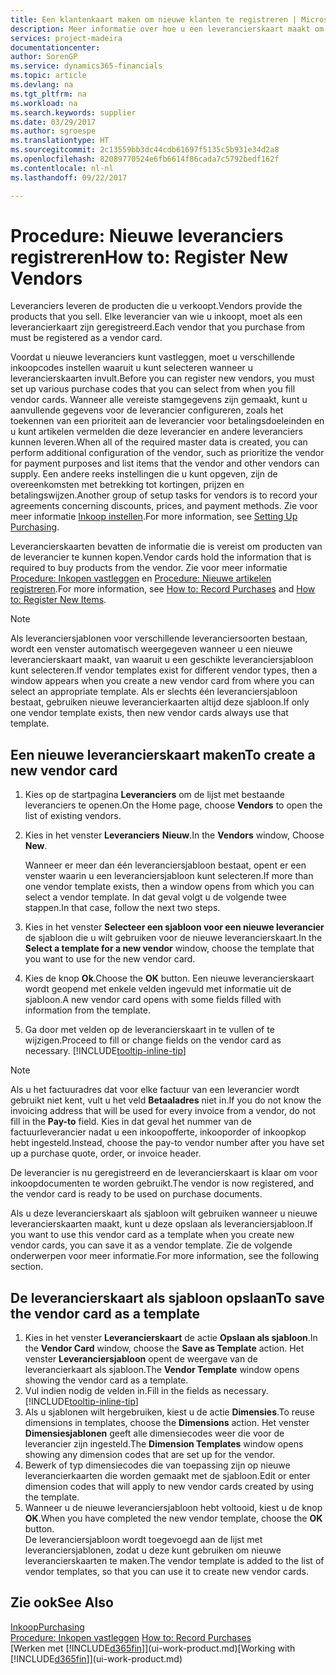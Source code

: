 ```yaml
---
title: Een klantenkaart maken om nieuwe klanten te registreren | Microsoft Docs
description: Meer informatie over hoe u een leverancierskaart maakt om een nieuwe leverancier te registreren.
services: project-madeira
documentationcenter: 
author: SorenGP
ms.service: dynamics365-financials
ms.topic: article
ms.devlang: na
ms.tgt_pltfrm: na
ms.workload: na
ms.search.keywords: supplier
ms.date: 03/29/2017
ms.author: sgroespe
ms.translationtype: HT
ms.sourcegitcommit: 2c13559bb3dc44cdb61697f5135c5b931e34d2a8
ms.openlocfilehash: 82089770524e6fb6614f86cada7c5792bedf162f
ms.contentlocale: nl-nl
ms.lasthandoff: 09/22/2017

---
```

# <a name="how-to-register-new-vendors"></a><span data-ttu-id="35400-103">Procedure: Nieuwe leveranciers registreren</span><span class="sxs-lookup"><span data-stu-id="35400-103">How to: Register New Vendors</span></span>
<span data-ttu-id="35400-104">Leveranciers leveren de producten die u verkoopt.</span><span class="sxs-lookup"><span data-stu-id="35400-104">Vendors provide the products that you sell.</span></span> <span data-ttu-id="35400-105">Elke leverancier van wie u inkoopt, moet als een leverancierkaart zijn geregistreerd.</span><span class="sxs-lookup"><span data-stu-id="35400-105">Each vendor that you purchase from must be registered as a vendor card.</span></span>

<span data-ttu-id="35400-106">Voordat u nieuwe leveranciers kunt vastleggen, moet u verschillende inkoopcodes instellen waaruit u kunt selecteren wanneer u leverancierskaarten invult.</span><span class="sxs-lookup"><span data-stu-id="35400-106">Before you can register new vendors, you must set up various purchase codes that you can select from when you fill vendor cards.</span></span> <span data-ttu-id="35400-107">Wanneer alle vereiste stamgegevens zijn gemaakt, kunt u aanvullende gegevens voor de leverancier configureren, zoals het toekennen van een prioriteit aan de leverancier voor betalingsdoeleinden en u kunt artikelen vermelden die deze leverancier en andere leveranciers kunnen leveren.</span><span class="sxs-lookup"><span data-stu-id="35400-107">When all of the required master data is created, you can perform additional configuration of the vendor, such as prioritize the vendor for payment purposes and list items that the vendor and other vendors can supply.</span></span> <span data-ttu-id="35400-108">Een andere reeks instellingen die u kunt opgeven, zijn de overeenkomsten met betrekking tot kortingen, prijzen en betalingswijzen.</span><span class="sxs-lookup"><span data-stu-id="35400-108">Another group of setup tasks for vendors is to record your agreements concerning discounts, prices, and payment methods.</span></span> <span data-ttu-id="35400-109">Zie voor meer informatie [Inkoop instellen](purchasing-setup-purchasing.md).</span><span class="sxs-lookup"><span data-stu-id="35400-109">For more information, see [Setting Up Purchasing](purchasing-setup-purchasing.md).</span></span>

<span data-ttu-id="35400-110">Leverancierskaarten bevatten de informatie die is vereist om producten van de leverancier te kunnen kopen.</span><span class="sxs-lookup"><span data-stu-id="35400-110">Vendor cards hold the information that is required to buy products from the vendor.</span></span> <span data-ttu-id="35400-111">Zie voor meer informatie [Procedure: Inkopen vastleggen](purchasing-how-record-purchases.md) en [Procedure: Nieuwe artikelen registreren](inventory-how-register-new-items.md).</span><span class="sxs-lookup"><span data-stu-id="35400-111">For more information, see [How to: Record Purchases](purchasing-how-record-purchases.md) and [How to: Register New Items](inventory-how-register-new-items.md).</span></span>

> [!NOTE]  
>   <span data-ttu-id="35400-112">Als leveranciersjablonen voor verschillende leveranciersoorten bestaan, wordt een venster automatisch weergegeven wanneer u een nieuwe leverancierskaart maakt, van waaruit u een geschikte leveranciersjabloon kunt selecteren.</span><span class="sxs-lookup"><span data-stu-id="35400-112">If vendor templates exist for different vendor types, then a window appears when you create a new vendor card from where you can select an appropriate template.</span></span> <span data-ttu-id="35400-113">Als er slechts één leveranciersjabloon bestaat, gebruiken nieuwe leverancierkaarten altijd deze sjabloon.</span><span class="sxs-lookup"><span data-stu-id="35400-113">If only one vendor template exists, then new vendor cards always use that template.</span></span>

## <a name="to-create-a-new-vendor-card"></a><span data-ttu-id="35400-114">Een nieuwe leverancierskaart maken</span><span class="sxs-lookup"><span data-stu-id="35400-114">To create a new vendor card</span></span>
1. <span data-ttu-id="35400-115">Kies op de startpagina **Leveranciers** om de lijst met bestaande leveranciers te openen.</span><span class="sxs-lookup"><span data-stu-id="35400-115">On the Home page, choose **Vendors** to open the list of existing vendors.</span></span>  
2. <span data-ttu-id="35400-116">Kies in het venster **Leveranciers** **Nieuw**.</span><span class="sxs-lookup"><span data-stu-id="35400-116">In the **Vendors** window, Choose **New**.</span></span>

    <span data-ttu-id="35400-117">Wanneer er meer dan één leveranciersjabloon bestaat, opent er een venster waarin u een leveranciersjabloon kunt selecteren.</span><span class="sxs-lookup"><span data-stu-id="35400-117">If more than one vendor template exists, then a window opens from which you can select a vendor template.</span></span> <span data-ttu-id="35400-118">In dat geval volgt u de volgende twee stappen.</span><span class="sxs-lookup"><span data-stu-id="35400-118">In that case, follow the next two steps.</span></span>
3. <span data-ttu-id="35400-119">Kies in het venster **Selecteer een sjabloon voor een nieuwe leverancier** de sjabloon die u wilt gebruiken voor de nieuwe leverancierskaart.</span><span class="sxs-lookup"><span data-stu-id="35400-119">In the **Select a template for a new vendor** window, choose the template that you want to use for the new vendor card.</span></span>
4. <span data-ttu-id="35400-120">Kies de knop **Ok**.</span><span class="sxs-lookup"><span data-stu-id="35400-120">Choose the **OK** button.</span></span> <span data-ttu-id="35400-121">Een nieuwe leverancierskaart wordt geopend met enkele velden ingevuld met informatie uit de sjabloon.</span><span class="sxs-lookup"><span data-stu-id="35400-121">A new vendor card opens with some fields filled with information from the template.</span></span>
5. <span data-ttu-id="35400-122">Ga door met velden op de leverancierskaart in te vullen of te wijzigen.</span><span class="sxs-lookup"><span data-stu-id="35400-122">Proceed to fill or change fields on the vendor card as necessary.</span></span> [!INCLUDE[tooltip-inline-tip](includes/tooltip-inline-tip_md.md)]

> [!NOTE]  
>   <span data-ttu-id="35400-123">Als u het factuuradres dat voor elke factuur van een leverancier wordt gebruikt niet kent, vult u het veld **Betaaladres** niet in.</span><span class="sxs-lookup"><span data-stu-id="35400-123">If you do not know the invoicing address that will be used for every invoice from a vendor, do not fill in the **Pay-to** field.</span></span> <span data-ttu-id="35400-124">Kies in dat geval het nummer van de factuurleverancier nadat u een inkoopofferte, inkooporder of inkoopkop hebt ingesteld.</span><span class="sxs-lookup"><span data-stu-id="35400-124">Instead, choose the pay-to vendor number after you have set up a purchase quote, order, or invoice header.</span></span>

<span data-ttu-id="35400-125">De leverancier is nu geregistreerd en de leverancierskaart is klaar om voor inkoopdocumenten te worden gebruikt.</span><span class="sxs-lookup"><span data-stu-id="35400-125">The vendor is now registered, and the vendor card is ready to be used on purchase documents.</span></span>

<span data-ttu-id="35400-126">Als u deze leverancierskaart als sjabloon wilt gebruiken wanneer u nieuwe leverancierskaarten maakt, kunt u deze opslaan als leveranciersjabloon.</span><span class="sxs-lookup"><span data-stu-id="35400-126">If you want to use this vendor card as a template when you create new vendor cards, you can save it as a vendor template.</span></span> <span data-ttu-id="35400-127">Zie de volgende onderwerpen voor meer informatie.</span><span class="sxs-lookup"><span data-stu-id="35400-127">For more information, see the following section.</span></span>

## <a name="to-save-the-vendor-card-as-a-template"></a><span data-ttu-id="35400-128">De leverancierskaart als sjabloon opslaan</span><span class="sxs-lookup"><span data-stu-id="35400-128">To save the vendor card as a template</span></span>
1. <span data-ttu-id="35400-129">Kies in het venster **Leverancierskaart** de actie **Opslaan als sjabloon**.</span><span class="sxs-lookup"><span data-stu-id="35400-129">In the **Vendor Card** window, choose the **Save as Template** action.</span></span> <span data-ttu-id="35400-130">Het venster **Leveranciersjabloon** opent de weergave van de leverancierkaart als sjabloon.</span><span class="sxs-lookup"><span data-stu-id="35400-130">The **Vendor Template** window opens showing the vendor card as a template.</span></span>
2. <span data-ttu-id="35400-131">Vul indien nodig de velden in.</span><span class="sxs-lookup"><span data-stu-id="35400-131">Fill in the fields as necessary.</span></span> [!INCLUDE[tooltip-inline-tip](includes/tooltip-inline-tip_md.md)]
3. <span data-ttu-id="35400-132">Als u sjablonen wilt hergebruiken, kiest u de actie **Dimensies**.</span><span class="sxs-lookup"><span data-stu-id="35400-132">To reuse dimensions in templates, choose the **Dimensions** action.</span></span> <span data-ttu-id="35400-133">Het venster **Dimensiesjablonen** geeft alle dimensiecodes weer die voor de leverancier zijn ingesteld.</span><span class="sxs-lookup"><span data-stu-id="35400-133">The **Dimension Templates** window opens showing any dimension codes that are set up for the vendor.</span></span>
4. <span data-ttu-id="35400-134">Bewerk of typ dimensiecodes die van toepassing zijn op nieuwe leverancierkaarten die worden gemaakt met de sjabloon.</span><span class="sxs-lookup"><span data-stu-id="35400-134">Edit or enter dimension codes that will apply to new vendor cards created by using the template.</span></span>
5. <span data-ttu-id="35400-135">Wanneer u de nieuwe leveranciersjabloon hebt voltooid, kiest u de knop **OK**.</span><span class="sxs-lookup"><span data-stu-id="35400-135">When you have completed the new vendor template, choose the **OK** button.</span></span>  
   <span data-ttu-id="35400-136">De leveranciersjabloon wordt toegevoegd aan de lijst met leveranciersjablonen, zodat u deze kunt gebruiken om nieuwe leverancierskaarten te maken.</span><span class="sxs-lookup"><span data-stu-id="35400-136">The vendor template is added to the list of vendor templates, so that you can use it to create new vendor cards.</span></span>

## <a name="see-also"></a><span data-ttu-id="35400-137">Zie ook</span><span class="sxs-lookup"><span data-stu-id="35400-137">See Also</span></span>
[<span data-ttu-id="35400-138">Inkoop</span><span class="sxs-lookup"><span data-stu-id="35400-138">Purchasing</span></span>](purchasing-manage-purchasing.md)  
<span data-ttu-id="35400-139">[Procedure: Inkopen vastleggen](purchasing-how-record-purchases.md) </span><span class="sxs-lookup"><span data-stu-id="35400-139">[How to: Record Purchases](purchasing-how-record-purchases.md) </span></span>  
<span data-ttu-id="35400-140">[Werken met [!INCLUDE[d365fin](includes/d365fin_md.md)]](ui-work-product.md)</span><span class="sxs-lookup"><span data-stu-id="35400-140">[Working with [!INCLUDE[d365fin](includes/d365fin_md.md)]](ui-work-product.md)</span></span>  

